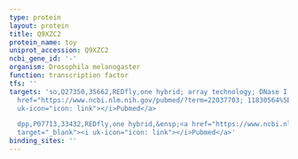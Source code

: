 ```yaml
---
type: protein
layout: protein
title: Q9XZC2
protein_name: toy
uniprot_accession: Q9XZC2
ncbi_gene_id: '-'
organism: Drosophila melanogaster
function: transcription factor
tfs: ''
targets: 'so,Q27350,35662,REDfly,one hybrid; array technology; DNase I footprinting,&ensp;<a
  href="https://www.ncbi.nlm.nih.gov/pubmed/?term=22037703; 11830564%5Buid%5D" target="_blank"><i
  uk-icon="icon: link"></i>Pubmed</a>

  dpp,P07713,33432,REDfly,one hybrid,&ensp;<a href="https://www.ncbi.nlm.nih.gov/pubmed/?term=22037703%5Buid%5D"
  target="_blank"><i uk-icon="icon: link"></i>Pubmed</a>'
binding_sites: ''
---
```

